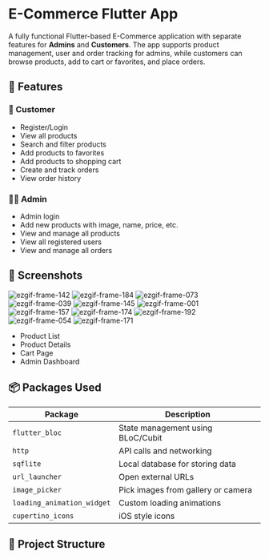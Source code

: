 # E-Commerce Flutter App

A fully functional Flutter-based E-Commerce application with separate features for **Admins** and **Customers**. The app supports product management, user and order tracking for admins, while customers can browse products, add to cart or favorites, and place orders.

## 🚀 Features

### 🛒 Customer
- Register/Login
- View all products
- Search and filter products
- Add products to favorites
- Add products to shopping cart
- Create and track orders
- View order history

### 🧑‍💼 Admin
- Admin login
- Add new products with image, name, price, etc.
- View and manage all products
- View all registered users
- View and manage all orders

## 📱 Screenshots
![ezgif-frame-142](https://github.com/user-attachments/assets/16d6109f-b08a-48c2-8ed4-17f7d597b7f6)
![ezgif-frame-184](https://github.com/user-attachments/assets/928ba4ec-c0d0-4e6a-8c7c-6cb00353b344)
![ezgif-frame-073](https://github.com/user-attachments/assets/106f01e5-798c-4c2d-9c92-0fbbafadbeb8)
![ezgif-frame-039](https://github.com/user-attachments/assets/456cec74-46af-4ee6-be5b-bf5282814608)
![ezgif-frame-145](https://github.com/user-attachments/assets/00635477-224f-4c18-aeb9-55a47a3ce0ed)
![ezgif-frame-001](https://github.com/user-attachments/assets/82dd7d17-7de4-464b-992b-565faab5324f)
![ezgif-frame-157](https://github.com/user-attachments/assets/761002dd-4b08-4acd-8418-07195fd881c7)
![ezgif-frame-174](https://github.com/user-attachments/assets/07d71624-89a4-4caf-a319-ae0cbcb49c6a)
![ezgif-frame-192](https://github.com/user-attachments/assets/700ad5e4-b5d0-47b4-8677-d505b20b66f8)
![ezgif-frame-054](https://github.com/user-attachments/assets/8eb982e3-063f-45be-93e6-adfdc6f1a363)
![ezgif-frame-171](https://github.com/user-attachments/assets/e5db8be7-b7d5-4d4a-9b90-5067f73e8874)

- Product List
- Product Details
- Cart Page
- Admin Dashboard

## 📦 Packages Used

| Package | Description |
|--------|-------------|
| `flutter_bloc` | State management using BLoC/Cubit |
| `http` | API calls and networking |
| `sqflite` | Local database for storing data |
| `url_launcher` | Open external URLs |
| `image_picker` | Pick images from gallery or camera |
| `loading_animation_widget` | Custom loading animations |
| `cupertino_icons` | iOS style icons |

## 📂 Project Structure


